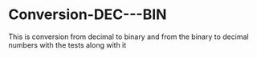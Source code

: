 # Conversion-DEC---BIN
This is conversion from decimal to binary and from the binary to decimal numbers with the tests along with it
